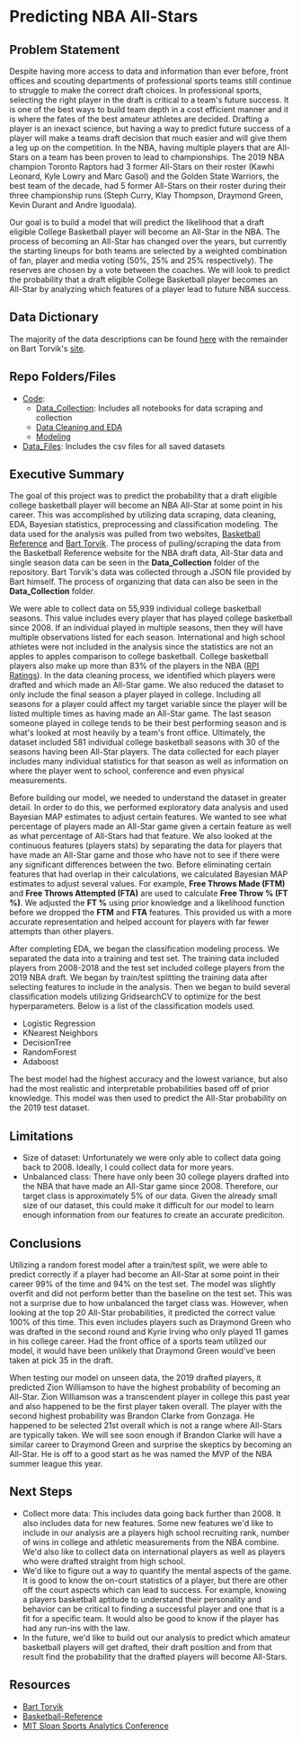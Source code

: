# Predicting NBA All-Stars


## Problem Statement
Despite having more access to data and information than ever before, front offices and scouting departments of professional sports teams still continue to struggle to make the correct draft choices. In professional sports, selecting the right player in the draft is critical to a team's future success. It is one of the best ways to build team depth in a cost efficient manner and it is where the fates of the best amateur athletes are decided. Drafting a player is an inexact science, but having a way to predict future success of a player will make a teams draft decision that much easier and will give them a leg up on the competition. In the NBA, having multiple players that are All-Stars on a team has been proven to lead to championships. The 2019 NBA champion Toronto Raptors had 3 former All-Stars on their roster (Kawhi Leonard, Kyle Lowry and Marc Gasol) and the Golden State Warriors, the best team of the decade, had 5 former All-Stars on their roster during their three championship runs (Steph Curry, Klay Thompson, Draymond Green, Kevin Durant and Andre Iguodala).

Our goal is to build a model that will predict the likelihood that a draft eligible College Basketball player will become an All-Star in the NBA. The process of becoming an All-Star has changed over the years, but currently the starting lineups for both teams are selected by a weighted combination of fan, player and media voting (50%, 25% and 25% respectively). The reserves are chosen by a vote between the coaches. We will look to predict the probability that a draft eligible College Basketball player becomes an All-Star by analyzing which features of a player lead to future NBA success.

## Data Dictionary
The majority of the data descriptions can be found [here](https://www.basketball-reference.com/about/glossary.html#mp) with the remainder on Bart Torvik's [site](https://www.bigtengeeks.com/new-stat-porpagatu/).

## Repo Folders/Files
- [Code](https://github.com/lwinter819/Capstone/tree/master/Code): 
    - [Data_Collection](https://github.com/lwinter819/Capstone/tree/master/Code/Data_Collection): Includes all notebooks for data scraping and collection
    - [Data Cleaning and EDA](https://github.com/lwinter819/Capstone/blob/master/Code/Data%20Cleaning%20and%20EDA.ipynb)
    - [Modeling](https://github.com/lwinter819/Capstone/blob/master/Code/Modeling.ipynb)
- [Data_Files](https://github.com/lwinter819/Capstone/tree/master/Data_Files): Includes the csv files for all saved datasets


## Executive Summary
The goal of this project was to predict the probability that a draft eligible college basketball player will become an NBA All-Star at some point in his career. This was accomplished by utilizing data scraping, data cleaning, EDA, Bayesian statistics, preprocessing and classification modeling. The data used for the analysis was pulled from two websites, [Basketball Reference](https://www.sports-reference.com/cbb/play-index/psl_finder.cgi?request=1&match=combined&year_min=2006&year_max=2019&conf_id=&school_id=&class_is_fr=Y&class_is_so=Y&class_is_jr=Y&class_is_sr=Y&pos_is_g=Y&pos_is_gf=Y&pos_is_fg=Y&pos_is_f=Y&pos_is_fc=Y&pos_is_cf=Y&pos_is_c=Y&games_type=A&qual=&c1stat=&c1comp=&c1val=&c2stat=&c2comp=&c2val=&c3stat=&c3comp=&c3val=&c4stat=&c4comp=&c4val=&order_by=pts&order_by_asc=&offset=0) and [Bart Torvik](http://barttorvik.com). The process of pulling/scraping the data from the Basketball Reference website for the NBA draft data, All-Star data and single season data can be seen in the **Data_Collection** folder of the repository. Bart Torvik's data was collected through a JSON file provided by Bart himself. The process of organizing that data can also be seen in the **Data_Collection** folder. 

We were able to collect data on 55,939 individual college basketball seasons. This value includes every player that has played college basketball since 2008. If an individual played in multiple seasons, then they will have multiple observations listed for each season. International and high school athletes were not included in the analysis since the statistics are not an apples to apples comparison to college basketball. College basketball players also make up more than 83% of the players in the NBA ([RPI Ratings](http://rpiratings.com/NBA.php)). In the data cleaning process, we identified which players were drafted and which made an All-Star game. We also reduced the dataset to only include the final season a player played in college. Including all seasons for a player could affect my target variable since the player will be listed multiple times as having made an All-Star game. The last season someone played in college tends to be their best performing season and is what's looked at most heavily by a team's front office. Ultimately, the dataset included 581 individual college basketball seasons with 30 of the seasons having been All-Star players. The data collected for each player includes many individual statistics for that season as well as information on where the player went to school, conference and even physical measurements. 

Before building our model, we needed to understand the dataset in greater detail. In order to do this, we performed exploratory data analysis and used Bayesian MAP estimates to adjust certain features. We wanted to see what percentage of players made an All-Star game given a certain feature as well as what percentage of All-Stars had that feature. We also looked at the continuous features (players stats) by separating the data for players that have made an All-Star game and those who have not to see if there were any significant differences between the two. Before eliminating certain features that had overlap in their calculations, we calculated Bayesian MAP estimates to adjust several values. For example, **Free Throws Made (FTM)** and **Free Throws Attempted (FTA)** are used to calculate **Free Throw % (FT %)**. We adjusted the **FT %** using prior knowledge and a likelihood function before we dropped the **FTM** and **FTA** features. This provided us with a more accurate representation and helped account for players with far fewer attempts than other players. 

After completing EDA, we began the classification modeling process. We separated the data into a training and test set. The training data included players from 2008-2018 and the test set included college players from the 2019 NBA draft. We began by train/test splitting the training data after selecting features to include in the analysis. Then we began to build several classification models utilizing GridsearchCV to optimize for the best hyperparameters. Below is a list of the classification models used. 

- Logistic Regression  
- KNearest Neighbors 
- DecisionTree 
- RandomForest
- Adaboost

The best model had the highest accuracy and the lowest variance, but also had the most realistic and interpretable probabilities based off of prior knowledge. This model was then used to predict the All-Star probability on the 2019 test dataset.

## Limitations
- Size of dataset: Unfortunately we were only able to collect data going back to 2008. Ideally, I could collect data for more years.
- Unbalanced class: There have only been 30 college players drafted into the NBA that have made an All-Star game since 2008. Therefore, our target class is approximately 5% of our data. Given the already small size of our dataset, this could make it difficult for our model to learn enough information from our features to create an accurate prediciton. 


## Conclusions
Utilizing a random forest model after a train/test split, we were able to predict correctly if a player had become an All-Star at some point in their career 99% of the time and 94% on the test set. The model was slightly overfit and did not perform better than the baseline on the test set. This was not a surprise due to how unbalanced the target class was. However, when looking at the top 20 All-Star probabilities, it predicted the correct value 100% of this time. This even includes players such as Draymond Green who was drafted in the second round and Kyrie Irving who only played 11 games in his college career. Had the front office of a sports team utilized our model, it would have been unlikely that Draymond Green would've been taken at pick 35 in the draft.

When testing our model on unseen data, the 2019 drafted players, it predicted Zion Williamson to have the highest probability of becoming an All-Star. Zion Williamson was a transcendent player in college this past year and also happened to be the first player taken overall. The player with the second highest probability was Brandon Clarke from Gonzaga. He happened to be selected 21st overall which is not a range where All-Stars are typically taken. We will see soon enough if Brandon Clarke will have a similar career to Draymond Green and surprise the skeptics by becoming an All-Star. He is off to a good start as he was named the MVP of the NBA summer league this year.
 

## Next Steps
- Collect more data: This includes data going back further than 2008. It also includes data for new features. Some new features we'd like to include in our analysis are a players high school recruiting rank, number of wins in college and athletic measurements from the NBA combine. We'd also like to collect data on international players as well as players who were drafted straight from high school.
- We'd like to figure out a way to quantify the mental aspects of the game. It is good to know the on-court statistics of a player, but there are other off the court aspects which can lead to success. For example, knowing a players basketball aptitude to understand their personality and behavior can be critical to finding a successful player and one that is a fit for a specific team. It would also be good to know if the player has had any run-ins with the law.
- In the future, we'd like to build out our analysis to predict which amateur basketball players will get drafted, their draft position and from that result find the probability that the drafted players will become All-Stars.

## Resources
- [Bart Torvik](http://barttorvik.com/playerstat.php?link=y&year=2019&top=353&start=20181101&end=20190501)
- [Basketball-Reference](https://www.sports-reference.com/cbb/play-index/psl_finder.cgi?request=1&match=combined&year_min=2006&year_max=2019&conf_id=&school_id=&class_is_fr=Y&class_is_so=Y&class_is_jr=Y&class_is_sr=Y&pos_is_g=Y&pos_is_gf=Y&pos_is_fg=Y&pos_is_f=Y&pos_is_fc=Y&pos_is_cf=Y&pos_is_c=Y&games_type=A&qual=&c1stat=&c1comp=&c1val=&c2stat=&c2comp=&c2val=&c3stat=&c3comp=&c3val=&c4stat=&c4comp=&c4val=&order_by=pts&order_by_asc=&offset=0)
- [MIT Sloan Sports Analytics Conference](http://www.sloansportsconference.com/wp-content/uploads/2018/02/2004.pdf)
